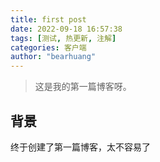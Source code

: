 ```yaml
---
title: first post
date: 2022-09-18 16:57:38
tags: [测试, 热更新, 注解]
categories: 客户端
author: "bearhuang"
---
```


> 这是我的第一篇博客呀。

## 背景
终于创建了第一篇博客，太不容易了
